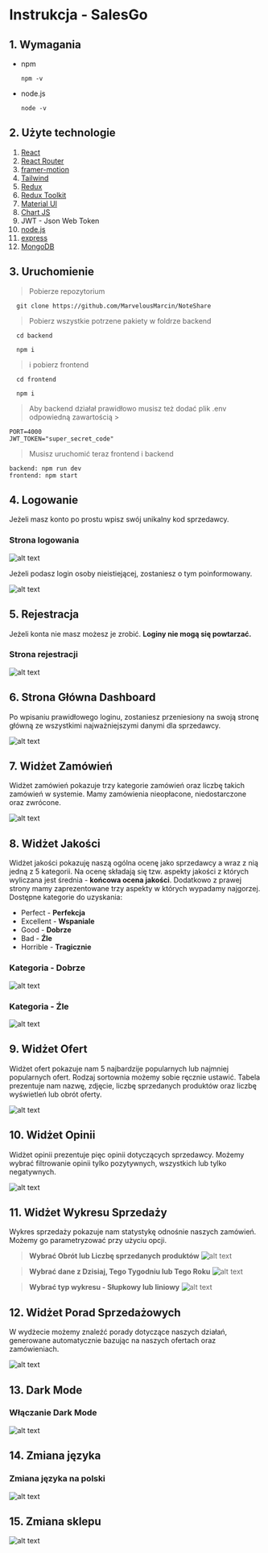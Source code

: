# Instrukcja - SalesGo

## 1. Wymagania

- npm

  ```
  npm -v
  ```

- node.js
  ```
  node -v
  ```

## 2. Użyte technologie

<ol>
  <li><a href="https://reactjs.org/" target="_blank">React</a></li>
  <li><a href="https://reactrouter.com/en/main">React Router</a></li>
  <li><a href="https://www.framer.com/motion/">framer-motion</a></li>
  <li><a href="https://tailwindcss.com/">Tailwind</a></li>
  <li><a href="https://redux.js.org/">Redux</a></li>
  <li><a href="https://redux-toolkit.js.org/">Redux Toolkit</a></li>
  <li><a href="https://mui.com/">Material UI</a></li>
  <li><a href="https://www.chartjs.org/">Chart JS</a></li>
  <li>JWT - Json Web Token</li>
  <li><a href="https://nodejs.org/en/">node.js</a></li>
  <li><a href="https://expressjs.com/">express</a></li>
  <li><a href="https://www.mongodb.com/">MongoDB</a></li>
</ol>

## 3. Uruchomienie

> Pobierze repozytorium

```
  git clone https://github.com/MarvelousMarcin/NoteShare
```

> Pobierz wszystkie potrzene pakiety w foldrze backend

```
  cd backend
```

```
  npm i
```

> i pobierz frontend

```
  cd frontend
```

```
  npm i
```

> Aby backend działał prawidłowo musisz też dodać plik .env odpowiedną zawartością >

```
PORT=4000
JWT_TOKEN="super_secret_code"
```

> Musisz uruchomić teraz frontend i backend

```
backend: npm run dev
frontend: npm start
```

## 4. Logowanie

Jeżeli masz konto po prostu wpisz swój unikalny kod sprzedawcy.

### Strona logowania

![alt text](./readme/login2.gif)

Jeżeli podasz login osoby nieistiejącej, zostaniesz o tym poinformowany.

![alt text](./readme/error.png)

## 5. Rejestracja

Jeżeli konta nie masz możesz je zrobić. **Loginy nie mogą się powtarzać.**

### Strona rejestracji

![alt text](./readme/register.png)

## 6. Strona Główna Dashboard

Po wpisaniu prawidłowego loginu, zostaniesz przeniesiony na swoją stronę główną ze wszystkimi najważniejszymi danymi dla sprzedawcy.

![alt text](./readme/dashboard.png)

## 7. Widżet Zamówień

Widżet zamówień pokazuje trzy kategorie zamówień oraz liczbę takich zamówień w systemie. Mamy zamówienia nieopłacone, niedostarczone oraz zwrócone.

![alt text](./readme/orders.png)

## 8. Widżet Jakości

Widżet jakości pokazuję naszą ogólna ocenę jako sprzedawcy a wraz z nią jedną z 5 kategorii. Na ocenę składają się tzw. aspekty jakości z których wyliczana jest średnia - **końcowa ocena jakości**. Dodatkowo z prawej strony mamy zaprezentowane trzy aspekty w których wypadamy najgorzej.
Dostępne kategorie do uzyskania:

- Perfect - **Perfekcja**
- Excellent - **Wspaniale**
- Good - **Dobrze**
- Bad - **Źle**
- Horrible - **Tragicznie**

### Kategoria - **Dobrze**

![alt text](./readme/quality1.png)

### Kategoria - **Źle**

![alt text](./readme/quality2.png)

## 9. Widżet Ofert

Widżet ofert pokazuje nam 5 najbardzije popularnych lub najmniej popularnych ofert. Rodzaj sortownia możemy sobie ręcznie ustawić. Tabela prezentuje nam nazwę, zdjęcie, liczbę sprzedanych produktów oraz liczbę wyświetleń lub obrót oferty.

![alt text](./readme/offerts.gif)

## 10. Widżet Opinii

Widżet opinii prezentuje pięc opinii dotyczących sprzedawcy. Możemy wybrać filtrowanie opinii tylko pozytywnych, wszystkich lub tylko negatywnych.

![alt text](./readme/reviews.gif)

## 11. Widżet Wykresu Sprzedaży

Wykres sprzedaży pokazuje nam statystykę odnośnie naszych zamówień. Możemy go parametryzować przy użyciu opcji.

> **Wybrać Obrót lub Liczbę sprzedanych produktów** ![alt text](./readme/data.gif)

> **Wybrać dane z Dzisiaj, Tego Tygodniu lub Tego Roku** ![alt text](./readme/rage.gif)

> **Wybrać typ wykresu - Słupkowy lub liniowy** ![alt text](./readme/type.gif)

## 12. Widżet Porad Sprzedażowych

W wydżecie możemy znaleźć porady dotyczące naszych działań, generowane automatycznie bazując na naszych ofertach oraz zamówieniach.

![alt text](./readme/advices.png)

## 13. Dark Mode

### Włączanie Dark Mode

![alt text](./readme/darkmode.gif)

## 14. Zmiana języka

### Zmiana języka na polski

![alt text](./readme/lang.gif)

## 15. Zmiana sklepu

![alt text](./readme/shop.gif)

```

```
